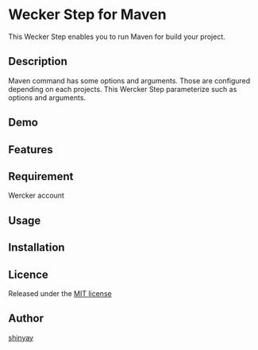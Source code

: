 # Wecker Step for Maven

This Wecker Step enables you to run Maven for build your project.

## Description

Maven command has some options and arguments.
Those are configured depending on each projects.
This Wercker Step parameterize such as options and arguments.

## Demo

## Features

## Requirement

Wercker account

## Usage

## Installation

## Licence

Released under the [MIT license](https://gist.githubusercontent.com/shinyay/56e54ee4c0e22db8211e05e70a63247e/raw/44f0f4de510b4f2b918fad3c91e0845104092bff/LICENSE)

## Author

[shinyay](https://github.com/shinyay)
